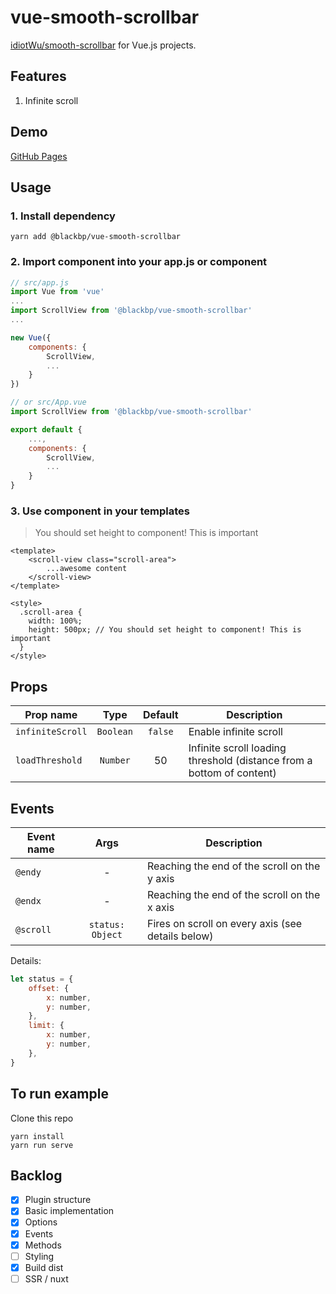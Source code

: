 # vue-smooth-scrollbar
[idiotWu/smooth-scrollbar](https://github.com/idiotWu/smooth-scrollbar) for Vue.js projects.

## Features
1. Infinite scroll

## Demo
[GitHub Pages](https://blackbp.github.io/vue-smooth-scrollbar/)

## Usage

### 1. Install dependency
```
yarn add @blackbp/vue-smooth-scrollbar
```

### 2. Import component into your app.js or component
```js
// src/app.js
import Vue from 'vue'
...
import ScrollView from '@blackbp/vue-smooth-scrollbar'
...

new Vue({
    components: {
        ScrollView,
        ...
    }
})

// or src/App.vue
import ScrollView from '@blackbp/vue-smooth-scrollbar'

export default {
    ...,
    components: {
        ScrollView,
        ...
    }
}
```
### 3. Use component in your templates
> You should set height to component! This is important

```
<template>
    <scroll-view class="scroll-area">
        ...awesome content
    </scroll-view>
</template>

<style>
  .scroll-area {
    width: 100%;
    height: 500px; // You should set height to component! This is important
  }
</style>
```

## Props

| Prop name | Type | Default | Description |
| --- | :-: | :-: | --- |
| `infiniteScroll`| `Boolean` | `false` | Enable infinite scroll |
| `loadThreshold` | `Number` | 50 | Infinite scroll loading threshold (distance from a bottom of content) |

## Events

| Event name | Args | Description |
| --- | :-: | --- |
| `@endy` | - | Reaching the end of the scroll on the y axis |
| `@endx` | - | Reaching the end of the scroll on the x axis |
| `@scroll` | `status: Object` | Fires on scroll on every axis (see details below) |

Details:
```js
let status = {
    offset: {
        x: number,
        y: number,
    },
    limit: {
        x: number,
        y: number,
    },
}
```

## To run example
Clone this repo
```
yarn install
yarn run serve
```

## Backlog
* [x] Plugin structure
* [x] Basic implementation
* [x] Options
* [x] Events
* [x] Methods
* [ ] Styling
* [x] Build dist
* [ ] SSR / nuxt
